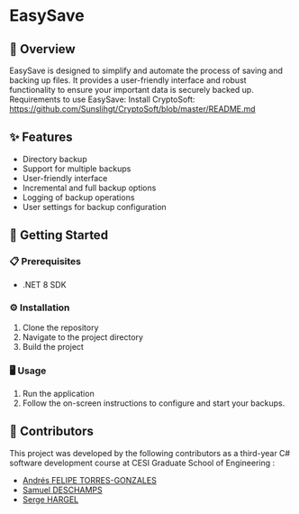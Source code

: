 # EasySave

## 📝 Overview
EasySave is designed to simplify and automate the process of saving and backing up files. It provides a user-friendly interface and robust functionality to ensure your important data is securely backed up.
Requirements to use EasySave:
Install CryptoSoft: https://github.com/Sunslihgt/CryptoSoft/blob/master/README.md

## ✨ Features
- Directory backup
- Support for multiple backups
- User-friendly interface
- Incremental and full backup options
- Logging of backup operations
- User settings for backup configuration

## 🚀 Getting Started
### 📋 Prerequisites
- .NET 8 SDK

### ⚙️ Installation
1. Clone the repository
2. Navigate to the project directory
3. Build the project

### 🖥️ Usage
1. Run the application
2. Follow the on-screen instructions to configure and start your backups.

## 🤝 Contributors
This project was developed by the following contributors as a third-year C# software development course at CESI Graduate School of Engineering :
- [Andrés FELIPE TORRES-GONZALES](https://github.com/Andres98200)
- [Samuel DESCHAMPS](https://github.com/Sunslihgt)
- [Serge HARGEL](https://github.com/Sharghel)

